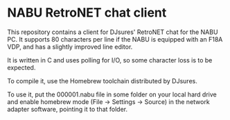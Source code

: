 # NABU RetroNET chat client

This repository contains a client for DJsures' RetroNET chat for the
NABU PC.  It supports 80 characters per line if the NABU is equipped
with an F18A VDP, and has a slightly improved line editor.

It is written in C and uses polling for I/O, so some character loss is
to be expected.

To compile it, use the Homebrew toolchain distributed by DJsures.

To use it, put the 000001.nabu file in some folder on your local hard
drive and enable homebrew mode (File -> Settings -> Source) in the
network adapter software, pointing it to that folder.
